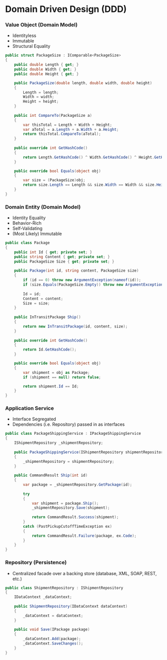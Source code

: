 # Domain Driven Design (DDD)

### Value Object (Domain Model)

* Identityless
* Immutable
* Structural Equality

``` csharp
public struct PackageSize : IComparable<PackageSize>
{
    public double Length { get; }
    public double Width { get; }
    public double Height { get; }

    public PackageSize(double length, double width, double height)
    {
        Length = length; 
        Width = width;
        Height = height;
    }
    
    public int CompareTo(PackageSize a)
    {
        var thisTotal = Length + Width + Height;
        var aTotal = a.Length + a.Width + a.Height;
        return thisTotal.CompareTo(aTotal);
    }
    
    public override int GetHashCode()
    {
        return Length.GetHashCode() ^ Width.GetHashCode() ^ Height.GetHashCode(); 
    }

    public override bool Equals(object obj)
    {
        var size = (PackageSize)obj;
        return size.Length == Length && size.Width == Width && size.Height == Height;
    }
}
```

### Domain Entity (Domain Model)

* Identity Equality
* Behavior-Rich
* Self-Validating
* (Most Likely) Immutable

``` csharp
public class Package
{
    public int Id { get; private set; }
    public string Content { get; private set; }
    public PackageSize Size { get; private set; }
    
    public Package(int id, string content, PackageSize size)
    {
        if (id == 0) throw new ArgumentException(nameof(id));
        if (size.Equals(PackageSize.Empty)) throw new ArgumentException(nameof(size));
        
        Id = id;
        Content = content;
        Size = size;
    }
    
    public InTransitPackage Ship()
    {
        return new InTransitPackage(id, content, size);
    }
    
    public override int GetHashCode()
    {
        return Id.GetHashCode(); 
    }

    public override bool Equals(object obj)
    {
        var shipment = obj as Package;
        if (shipment == null) return false;

        return shipment.Id == Id;
    }
}
```

### Application Service

* Interface Segregated
* Dependencies (i.e. Repository) passed in as interfaces

``` csharp
public class PackageShippingService : IPackageShippingService
{
    IShipmentRepository _shipmentRepository;
    
    public PackageShippingService(IShipmentRepository shipmentRepository)
    {
        _shipmentRepository = shipmentRepository;
    }
    
    public CommandResult Ship(int id)
    {
        var package = _shipmentRepository.GetPackage(id);
        
        try
        {
            var shipment = package.Ship();
            _shipmentRepository.Save(shipment);
            
            return CommandResult.Success(shipment);
        }
        catch (PastPickupCutoffTimeException ex)
        {
            return CommandResult.Failure(package, ex.Code);
        }
    }
}
```

### Repository (Persistence)

* Centralized facade over a backing store (database, XML, SOAP, REST, etc.)

``` csharp
public class ShipmentRepository : IShipmentRepository
{
    IDataContext _dataContext;
    
    public ShipmentRepository(IDataContext dataContext)
    {
        _dataContext = dataContext;
    }
    
    public void Save(IPackage package)
    {
        _dataContext.Add(package);
        _dataContext.SaveChanges();
    }
}
```
